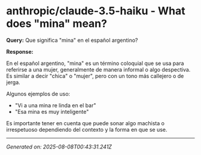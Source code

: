 # anthropic/claude-3.5-haiku - What does "mina" mean?

**Query:** Que significa "mina" en el español argentino?



**Response:**

En el español argentino, "mina" es un término coloquial que se usa para referirse a una mujer, generalmente de manera informal o algo despectiva. Es similar a decir "chica" o "mujer", pero con un tono más callejero o de jerga. 

Algunos ejemplos de uso:
- "Vi a una mina re linda en el bar"
- "Esa mina es muy inteligente"

Es importante tener en cuenta que puede sonar algo machista o irrespetuoso dependiendo del contexto y la forma en que se use.

---
*Generated on: 2025-08-08T00:43:31.241Z*
